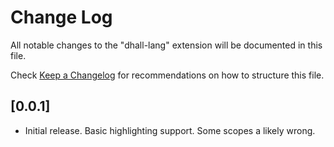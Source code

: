 # Change Log
All notable changes to the "dhall-lang" extension will be documented in this file.

Check [Keep a Changelog](http://keepachangelog.com/) for recommendations on how to structure this file.

## [0.0.1]
- Initial release. Basic highlighting support. Some scopes a likely wrong.




